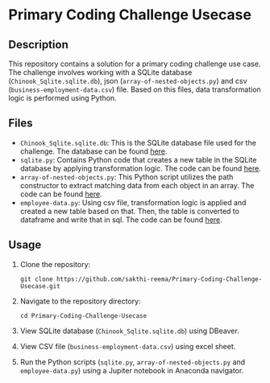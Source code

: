# Primary Coding Challenge Usecase

## Description

This repository contains a solution for a primary coding challenge use case. The challenge involves working with a SQLite database (`Chinook_Sqlite.sqlite.db`), json (`array-of-nested-objects.py`) and csv (`business-employment-data.csv`) file. Based on this files, data transformation logic is performed using Python.

## Files

- `Chinook_Sqlite.sqlite.db`: This is the SQLite database file used for the challenge. The database can be found [here](https://github.com/sakthi-reema/Primary-Coding-Challenge-Usecase/blob/main/Chinook_Sqlite.sqlite.db).
- `sqlite.py`: Contains Python code that creates a new table in the SQLite database by applying transformation logic. The code can be found [here](https://github.com/sakthi-reema/Primary-Coding-Challenge-Usecase/blob/main/sqlite.py).
- `array-of-nested-objects.py`: This Python script utilizes the path constructor to extract matching data from each object in an array. The code can be found [here](https://github.com/sakthi-reema/Primary-Coding-Challenge-Usecase/blob/main/array-of-nested-objects.py).
- `employee-data.py`: Using csv file, transformation logic is applied and created a new table based on that. Then, the table is converted to dataframe and write that in sql. The code can be found [here](https://github.com/sakthi-reema/Primary-Coding-Challenge-Usecase/blob/main/employee-data.py).

## Usage

1. Clone the repository:

    ```
    git clone https://github.com/sakthi-reema/Primary-Coding-Challenge-Usecase.git
    ```

2. Navigate to the repository directory:

    ```
    cd Primary-Coding-Challenge-Usecase
    ```

3. View SQLite database (`Chinook_Sqlite.sqlite.db`) using DBeaver.

4. View CSV file (`business-employment-data.csv`) using excel sheet.

5. Run the Python scripts (`sqlite.py`, `array-of-nested-objects.py` and `employee-data.py`) using a Jupiter notebook in Anaconda navigator.
